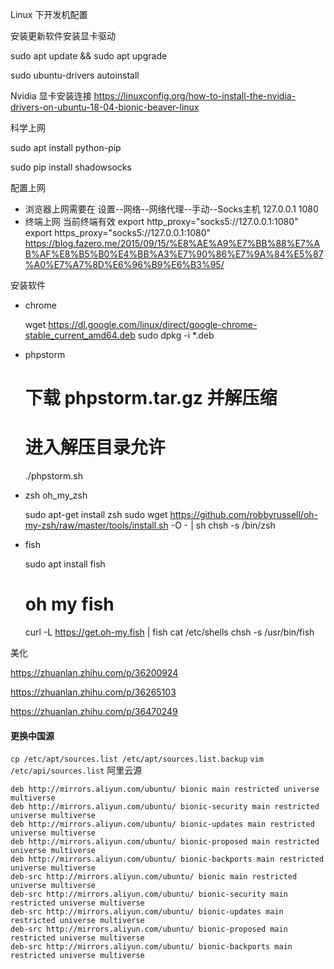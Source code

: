 Linux 下开发机配置

安装更新软件安装显卡驱动

sudo apt update && sudo apt upgrade

sudo ubuntu-drivers autoinstall

Nvidia 显卡安装连接 https://linuxconfig.org/how-to-install-the-nvidia-drivers-on-ubuntu-18-04-bionic-beaver-linux

科学上网

sudo apt install python-pip

sudo pip install shadowsocks

配置上网

- 浏览器上网需要在 设置--网络--网络代理--手动--Socks主机 127.0.0.1 1080
- 终端上网
  当前终端有效
  export http_proxy="socks5://127.0.0.1:1080"
  export https_proxy="socks5://127.0.0.1:1080"
  https://blog.fazero.me/2015/09/15/%E8%AE%A9%E7%BB%88%E7%AB%AF%E8%B5%B0%E4%BB%A3%E7%90%86%E7%9A%84%E5%87%A0%E7%A7%8D%E6%96%B9%E6%B3%95/

安装软件

- chrome

    wget https://dl.google.com/linux/direct/google-chrome-stable_current_amd64.deb
    sudo dpkg -i *.deb

- phpstorm

    # 下载 phpstorm.tar.gz 并解压缩
    # 进入解压目录允许 
    ./phpstorm.sh

- zsh oh_my_zsh

    sudo apt-get install zsh
    sudo wget https://github.com/robbyrussell/oh-my-zsh/raw/master/tools/install.sh -O - | sh
    chsh -s /bin/zsh

- fish

    sudo apt install fish
    # oh my fish
    curl -L https://get.oh-my.fish | fish
    cat /etc/shells
    chsh -s /usr/bin/fish

美化

https://zhuanlan.zhihu.com/p/36200924

https://zhuanlan.zhihu.com/p/36265103

https://zhuanlan.zhihu.com/p/36470249

#### 更换中国源
`cp /etc/apt/sources.list /etc/apt/sources.list.backup`
`vim /etc/api/sources.list`
阿里云源
```
deb http://mirrors.aliyun.com/ubuntu/ bionic main restricted universe multiverse
deb http://mirrors.aliyun.com/ubuntu/ bionic-security main restricted universe multiverse
deb http://mirrors.aliyun.com/ubuntu/ bionic-updates main restricted universe multiverse
deb http://mirrors.aliyun.com/ubuntu/ bionic-proposed main restricted universe multiverse
deb http://mirrors.aliyun.com/ubuntu/ bionic-backports main restricted universe multiverse
deb-src http://mirrors.aliyun.com/ubuntu/ bionic main restricted universe multiverse
deb-src http://mirrors.aliyun.com/ubuntu/ bionic-security main restricted universe multiverse
deb-src http://mirrors.aliyun.com/ubuntu/ bionic-updates main restricted universe multiverse
deb-src http://mirrors.aliyun.com/ubuntu/ bionic-proposed main restricted universe multiverse
deb-src http://mirrors.aliyun.com/ubuntu/ bionic-backports main restricted universe multiverse
```

